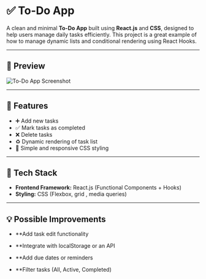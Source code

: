 # ✅ To-Do App

A clean and minimal **To-Do App** built using **React.js** and **CSS**, designed to help users manage daily tasks efficiently. This project is a great example of how to manage dynamic lists and conditional rendering using React Hooks.

---

## 📸 Preview

![To-Do App Screenshot](./screenshot.png) <!-- Add screenshot image if available -->

---

## 🧠 Features

- ➕ Add new tasks
- ✅ Mark tasks as completed
- ❌ Delete tasks
- ♻️ Dynamic rendering of task list
- 🎨 Simple and responsive CSS styling

---

## 🔧 Tech Stack

- **Frontend Framework:** React.js (Functional Components + Hooks)
- **Styling:** CSS (Flexbox, grid , media queries)

---

## 💡 Possible Improvements

- **Add task edit functionality

- **Integrate with localStorage or an API

- **Add due dates or reminders

- **Filter tasks (All, Active, Completed)

